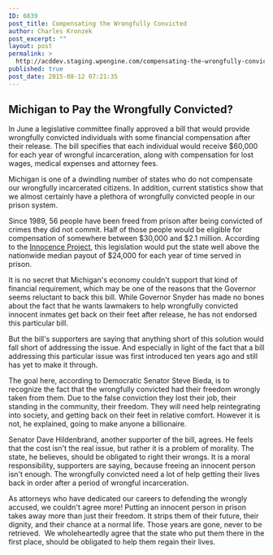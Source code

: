 ```yaml
---
ID: 6839
post_title: Compensating the Wrongfully Convicted
author: Charles Kronzek
post_excerpt: ""
layout: post
permalink: >
  http://acddev.staging.wpengine.com/compensating-the-wrongfully-convicted.html
published: true
post_date: 2015-08-12 07:21:35
---
```

<h2><b>Michigan to Pay the Wrongfully Convicted?</b></h2>
In June a legislative committee finally approved a bill that would provide wrongfully convicted individuals with some financial compensation after their release. The bill specifies that each individual would receive $60,000 for each year of wrongful incarceration, along with compensation for lost wages, medical expenses and attorney fees.<!--more-->

<span style="font-weight: 400;">Michigan is one of a dwindling number of states who do not compensate our wrongfully incarcerated citizens. In addition, current statistics show that we almost certainly have a plethora of wrongfully convicted people in our prison system.</span>

<span style="font-weight: 400;">Since 1989, 56 people have been freed from prison after being convicted of crimes they did not commit. Half of those people would be eligible for compensation of somewhere between $30,000 and $2.1 million. According to the <a href="http://www.innocenceproject.org/" target="_blank">Innocence Project</a>, this legislation would put the state well above the nationwide median payout of $24,000 for each year of time served in prison.</span>

<span style="font-weight: 400;">It is no secret that Michigan's economy couldn't support that kind of financial requirement, which may be one of the reasons that the Governor seems reluctant to back this bill. While Governor Snyder has made no bones about the fact that he wants lawmakers to help wrongfully convicted innocent inmates get back on their feet after release, he has not endorsed this particular bill.</span>

<span style="font-weight: 400;">But the bill's supporters are saying that anything short of this solution would fall short of addressing the issue. And especially in light of the fact that a bill addressing this particular issue was first introduced ten years ago and still has yet to make it through.</span>

<span style="font-weight: 400;">The goal here, according to Democratic Senator Steve Bieda, is to recognize the fact that the wrongfully convicted had their freedom wrongly taken from them. Due to the false conviction they lost their job, their standing in the community, their freedom. They will need help reintegrating into society, and getting back on their feet in relative comfort. However it is not, he explained, going to make anyone a billionaire.</span>

<span style="font-weight: 400;">Senator Dave Hildenbrand, another supporter of the bill, agrees. He feels that the cost isn't the real issue, but rather it is a problem of morality. The state, he believes, should be obligated to right their wrongs. It is a moral responsibility, supporters are saying, because freeing an innocent person isn't enough. The wrongfully convicted need a lot of help getting their lives back in order after a period of wrongful incarceration.</span>

<span style="font-weight: 400;">As attorneys who have dedicated our careers to defending the wrongly accused, we couldn't agree more! Putting an innocent person in prison takes away more than just their freedom. It strips them of their future, their dignity, and their chance at a normal life. Those years are gone, never to be retrieved.  We wholeheartedly agree that the state who put them there in the first place, should be obligated to help them regain their lives.</span>